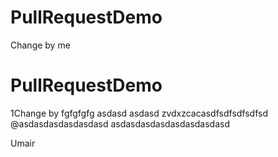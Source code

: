 # PullRequestDemo

Change by me
# PullRequestDemo

1Change by fgfgfgfg
asdasd
asdasd
zvdxzcacasdfsdfsdfsdfsd @asdasdasdasdasdasd
asdasdasdasdasdasdasdasd


Umair
